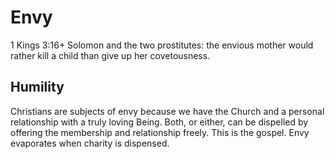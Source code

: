 # Envy

1 Kings 3:16+
Solomon and the two prostitutes:
the envious mother would rather kill a child than give up her covetousness.


## Humility

Christians are subjects of envy because we have the Church and a personal relationship with a truly loving Being.
Both, or either, can be dispelled by offering the membership and relationship freely.
This is the gospel.
Envy evaporates when charity is dispensed.
